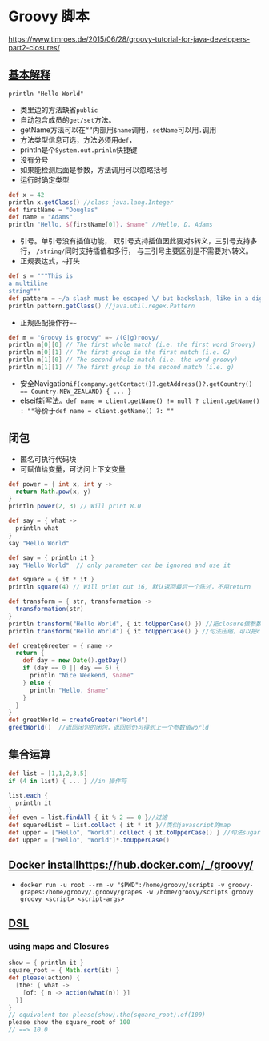 # Groovy 脚本

<https://www.timroes.de/2015/06/28/groovy-tutorial-for-java-developers-part2-closures/>

## [基本解释](http://www.oracle.com/technetwork/articles/java/groovy-1695411.html)

`println "Hello World"`

+ 类里边的方法缺省`public`
+ 自动包含成员的`get/set`方法。
+ getName方法可以在`“”`内部用`$name`调用，`setName`可以用`.`调用
+ 方法类型信息可选，方法必须用`def`，
+ println是个`System.out.prinln`快捷键
+ 没有分号
+ 如果能检测后面是参数，方法调用可以忽略括号
+ 运行时确定类型

```groovy
def x = 42
println x.getClass() //class java.lang.Integer
def firstName = "Douglas"
def name = "Adams"
println "Hello, ${firstName[0]}. $name" //Hello, D. Adams
```

+ 引号。单引号没有插值功能， 双引号支持插值因此要对`$`转义，三引号支持多行， `/string/`同时支持插值和多行， 与三引号主要区别是不需要对`\`转义。
+ 正规表达式，`~`打头

```groovy
def s = """This is
a multiline
string"""
def pattern = ~/a slash must be escaped \/ but backslash, like in a digit match \d does not/
println pattern.getClass() //java.util.regex.Pattern
```

+ 正规匹配操作符`=~`

```groovy
def m = "Groovy is groovy" =~ /(G|g)roovy/
println m[0][0] // The first whole match (i.e. the first word Groovy)
println m[0][1] // The first group in the first match (i.e. G)
println m[1][0] // The second whole match (i.e. the word groovy)
println m[1][1] // The first group in the second match (i.e. g)
```

+ 安全Navigation`if(company.getContact()?.getAddress()?.getCountry() == Country.NEW_ZEALAND) { ... }`
+ elseif新写法。`def name = client.getName() != null ? client.getName() : ""`等价于`def name = client.getName() ?: ""`

## 闭包

+ 匿名可执行代码块
+ 可赋值给变量，可访问上下文变量

```groovy
def power = { int x, int y ->
  return Math.pow(x, y)
}
println power(2, 3) // Will print 8.0

def say = { what ->
  println what
}
say "Hello World"

def say = { println it }
say "Hello World"  // only parameter can be ignored and use it

def square = { it * it }
println square(4) // Will print out 16, 默认返回最后一个陈述，不用return

def transform = { str, transformation ->
  transformation(str)
}
println transform("Hello World", { it.toUpperCase() }) //把closure做参数
println transform("Hello World") { it.toUpperCase() } //句法压缩，可以把closure参数放到括号之后

def createGreeter = { name ->
  return {
    def day = new Date().getDay()
    if (day == 0 || day == 6) {
      println "Nice Weekend, $name"
    } else {
      println "Hello, $name"
    }
  }
}
def greetWorld = createGreeter("World")
greetWorld()  //返回闭包的闭包，返回后仍可得到上一个参数值world
```

## 集合运算

```groovy
def list = [1,1,2,3,5]
if (4 in list) { ... } //in 操作符

list.each {
  println it
}
def even = list.findAll { it % 2 == 0 }//过滤
def squaredList = list.collect { it * it }//类似javascript的map
def upper = ["Hello", "World"].collect { it.toUpperCase() } //句法sugar
def upper = ["Hello", "World"]*.toUpperCase()
```

## [Docker install](https://hub.docker.com/_/groovy/)<https://hub.docker.com/_/groovy/>

+ `docker run -u root --rm -v "$PWD":/home/groovy/scripts -v groovy-grapes:/home/groovy/.groovy/grapes -w /home/groovy/scripts groovy groovy <script> <script-args>`

## [DSL](http://docs.groovy-lang.org/docs/latest/html/documentation/core-domain-specific-languages.html#_command_chains)

### using maps and Closures

```groovy
show = { println it }
square_root = { Math.sqrt(it) }
def please(action) {
  [the: { what ->
    [of: { n -> action(what(n)) }]
  }]
}
// equivalent to: please(show).the(square_root).of(100)
please show the square_root of 100
// ==> 10.0
```